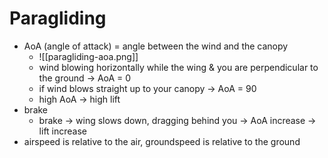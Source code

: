 # Paragliding

- AoA (angle of attack) = angle between the wind and the canopy
    - ![[paragliding-aoa.png]]
    - wind blowing horizontally while the wing & you are perpendicular to the ground -> AoA = 0
    - if wind blows straight up to your canopy -> AoA = 90
    - high AoA -> high lift
- brake
    - brake -> wing slows down, dragging behind you -> AoA increase -> lift increase
- airspeed is relative to the air, groundspeed is relative to the ground